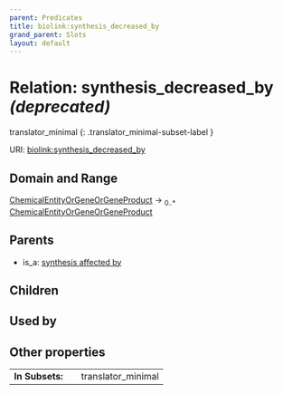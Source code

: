 ```yaml
---
parent: Predicates
title: biolink:synthesis_decreased_by
grand_parent: Slots
layout: default
---
```


# Relation: synthesis_decreased_by _(deprecated)_

translator_minimal
{: .translator_minimal-subset-label }




URI: [biolink:synthesis_decreased_by](https://w3id.org/biolink/vocab/synthesis_decreased_by)

## Domain and Range

[ChemicalEntityOrGeneOrGeneProduct](ChemicalEntityOrGeneOrGeneProduct.md) ->  <sub>0..\*</sub> [ChemicalEntityOrGeneOrGeneProduct](ChemicalEntityOrGeneOrGeneProduct.md)

## Parents

 *  is_a: [synthesis affected by](synthesis_affected_by.md)

## Children


## Used by


## Other properties

|  |  |  |
| --- | --- | --- |
| **In Subsets:** | | translator_minimal |


